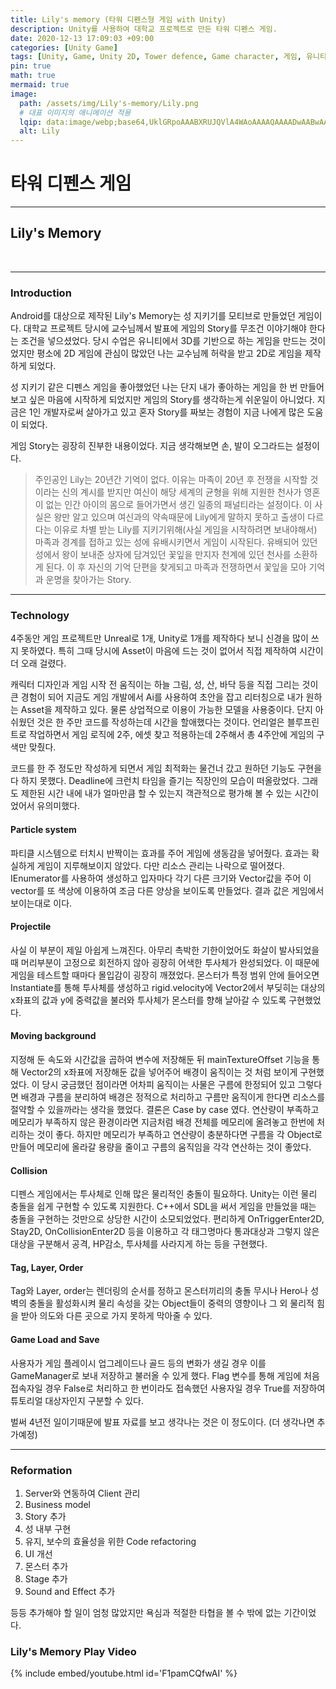 ```yaml
---
title: Lily's memory (타워 디펜스형 게임 with Unity)
description: Unity를 사용하여 대학교 프로젝트로 만든 타워 디펜스 게임.
date: 2020-12-13 17:09:03 +09:00
categories: [Unity Game]
tags: [Unity, Game, Unity 2D, Tower defence, Game character, 게임, 유니티, 2D 유니티, 타워 디펜스, 모바일, 모바일 게임, Mobile game, Mobile, 게임 개발, 1인 개발자, 1인 게임]
pin: true
math: true
mermaid: true
image:
  path: /assets/img/Lily's-memory/Lily.png
  # 대표 이미지의 애니메이션 적용
  lqip: data:image/webp;base64,UklGRpoAAABXRUJQVlA4WAoAAAAQAAAADwAABwAAQUxQSDIAAAARL0AmbZurmr57yyIiqE8oiG0bejIYEQTgqiDA9vqnsUSI6H+oAERp2HZ65qP/VIAWAFZQOCBCAAAA8AEAnQEqEAAIAAVAfCWkAALp8sF8rgRgAP7o9FDvMCkMde9PK7euH5M1m6VWoDXf2FkP3BqV0ZYbO6NA/VFIAAAA
  alt: Lily
---
```

<!--  -->
# **타워 디펜스 게임**
<hr>

## **Lily's Memory**
<br>
<hr>

### **Introduction**

Android를 대상으로 제작된 Lily's Memory는 성 지키기를 모티브로 만들었던 게임이다.
대학교 프로젝트 당시에 교수님께서 발표에 게임의 Story를 무조건 이야기해야 한다는 조건을 넣으셨었다.
당시 수업은 유니티에서 3D를 기반으로 하는 게임을 만드는 것이었지만 평소에 2D 게임에 관심이 많았던 나는 교수님께 허락을 받고 2D로 게임을 제작하게 되었다.

성 지키기 같은 디펜스 게임을 좋아했었던 나는 단지 내가 좋아하는 게임을 한 번 만들어보고 싶은 마음에 시작하게 되었지만 게임의 Story를 생각하는게 쉬운일이 아니었다. 지금은 1인 개발자로써 살아가고 있고 혼자 Story를 짜보는 경험이 지금 나에게 많은 도움이 되었다.

게임 Story는 굉장히 진부한 내용이었다. 지금 생각해보면 손, 발이 오그라드는 설정이다.

> 주인공인 Lily는 20년간 기억이 없다. 이유는 마족이 20년 후 전쟁을 시작할 것이라는 신의 계시를 받지만 여신이 해당 세계의 균형을 위해 지원한 천사가 영혼이 없는 인간 아이의 몸으로 들어가면서 생긴 일종의 패널티라는 설정이다. 이 사실은 왕만 알고 있으며 여신과의 약속때문에 Lily에게 말하지 못하고 출생이 다르다는 이유로 차별 받는 Lily를 지키기위해(사실 게임을 시작하려면 보내야해서) 마족과 경계를 접하고 있는 성에 유배시키면서 게임이 시작된다.
> 유배되어 있던 성에서 왕이 보내준 상자에 담겨있던 꽃잎을 만지자 천계에 있던 천사를 소환하게 된다. 이 후 자신의 기억 단편을 찾게되고 마족과 전쟁하면서 꽃잎을 모아 기억과 운명을 찾아가는 Story.
<hr>

### **Technology**

4주동안 게임 프로젝트만 Unreal로 1개, Unity로 1개를 제작하다 보니 신경을 많이 쓰지 못하였다. 특히 그때 당시에 Asset이 마음에 드는 것이 없어서 직접 제작하여 시간이 더 오래 걸렸다.

캐릭터 디자인과 게임 시작 전 움직이는 하늘 그림, 성, 산, 바닥 등을 직접 그리는 것이 큰 경험이 되어 지금도 게임 개발에서 Ai를 사용하여 초안을 잡고 리터칭으로 내가 원하는 Asset을 제작하고 있다. 물론 상업적으로 이용이 가능한 모델을 사용중이다. 단지 아쉬웠던 것은 한 주만 코드를 작성하는데 시간을 할애했다는 것이다. 언리얼은 블루프린트로 작업하면서 게임 로직에 2주, 에셋 찾고 적용하는데 2주해서 총 4주안에 게임의 구색만 맞췄다.

코드를 한 주 정도만 작성하게 되면서 게임 최적화는 물건너 갔고 원하던 기능도 구현을 다 하지 못했다. Deadline에 크런치 타임을 즐기는 직장인의 모습이 떠올랐었다. 그래도 제한된 시간 내에 내가 얼마만큼 할 수 있는지 객관적으로 평가해 볼 수 있는 시간이었어서 유의미했다.

#### **Particle system**
파티클 시스템으로 터치시 반짝이는 효과를 주어 게임에 생동감을 넣어줬다. 효과는 확실하게 게임이 지루해보이지 않았다. 다만 리소스 관리는 나락으로 떨어졌다. IEnumerator를 사용하여 생성하고 입자마다 각기 다른 크기와 Vector값을 주어 이 vector를 또 색상에 이용하여 조금 다른 양상을 보이도록 만들었다. 결과 값은 게임에서 보이는대로 이다.

#### **Projectile**
사실 이 부분이 제일 아쉽게 느껴진다. 아무리 촉박한 기한이었어도 화살이 발사되었을 때 머리부분이 고정으로 회전하지 않아 굉장히 어색한 투사체가 완성되었다. 이 때문에 게임을 테스트할 때마다 몰입감이 굉장히 깨졌었다. 몬스터가 특정 범위 안에 들어오면 Instantiate를 통해 투사체를 생성하고 rigid.velocity에 Vector2에서 부딪히는 대상의 x좌표의 값과 y에 중력값을 불러와 투사체가 몬스터를 향해 날아갈 수 있도록 구현했었다.

#### **Moving background**
지정해 둔 속도와 시간값을 곱하여 변수에 저장해둔 뒤 mainTextureOffset 기능을 통해 Vector2의 x좌표에 저장해둔 값을 넣어주어 배경이 움직이는 것 처럼 보이게 구현했었다. 이 당시 궁금했던 점이라면 어차피 움직이는 사물은 구름에 한정되어 있고 그렇다면 배경과 구름을 분리하여 배경은 정적으로 처리하고 구름만 움직이게 한다면 리소스를 절약할 수 있을까라는 생각을 했었다. 결론은 Case by case 였다. 연산량이 부족하고 메모리가 부족하지 않은 환경이라면 지금처럼 배경 전체를 메모리에 올려놓고 한번에 처리하는 것이 좋다. 하지만 메모리가 부족하고 연산량이 충분하다면 구름을 각 Object로 만들어 메모리에 올라갈 용량을 줄이고 구름의 움직임을 각각 연산하는 것이 좋았다.

#### **Collision**
디펜스 게임에서는 투사체로 인해 많은 물리적인 충돌이 필요하다. Unity는 이런 물리 충돌을 쉽게 구현할 수 있도록 지원한다. C++에서 SDL을 써서 게임을 만들었을 때는 충돌을 구현하는 것만으로 상당한 시간이 소모되었었다. 편리하게 OnTriggerEnter2D, Stay2D, OnCollisionEnter2D 등을 이용하고 각 태그명마다 통과대상과 그렇지 않은 대상을 구분해서 공격, HP감소, 투사체를 사라지게 하는 등을 구현했다.

#### **Tag, Layer, Order**
Tag와 Layer, order는 렌더링의 순서를 정하고 몬스터끼리의 충돌 무시나 Hero나 성벽의 충돌을 활성화시켜 물리 속성을 갖는 Object들이 중력의 영향이나 그 외 물리적 힘을 받아 의도와 다른 곳으로 가지 못하게 막아줄 수 있다.

#### **Game Load and Save**
사용자가 게임 플레이시 업그레이드나 골드 등의 변화가 생길 경우 이를 GameManager로 보내 저장하고 불러올 수 있게 했다. Flag 변수를 통해 게임에 처음 접속자일 경우 False로 처리하고 한 번이라도 접속했던 사용자일 경우 True를 저장하여 튜토리얼 대상자인지 구분할 수 있다.

벌써 4년전 일이기때문에 발표 자료를 보고 생각나는 것은 이 정도이다. (더 생각나면 추가예정)
<hr>

### **Reformation**

1. Server와 연동하여 Client 관리
2. Business model
3. Story 추가
4. 성 내부 구현
5. 유지, 보수의 효율성을 위한 Code refactoring
6. UI 개선
7. 몬스터 추가
8. Stage 추가
9. Sound and Effect 추가

등등 추가해야 할 일이 엄청 많았지만 욕심과 적절한 타협을 볼 수 밖에 없는 기간이었다.

### **Lily's Memory Play Video**
{% include embed/youtube.html id='F1pamCQfwAI' %}
<!-- 이미지 -->
<!-- ![평활 입자 유체역학 커널 그림](/assets/img/smoothed-particle-hydrodynamics/SmoothingKernelFigurewithWhiteBackground.png){:width="500" height="589" style="border:1px solid #eaeaea; border-radius: 10px; padding: 0px;"} 
_**<span style="color:deepskyblue; font-size:150%">Figure 1. </span>
<span style="color:gainsboro;font-size:150%">Particle approximation using particles within the particle range(ℎ), 𝑘ℎ is the particle range, $$r_{ij}$$ is the distance between the neighbor particle and the central particle(red).</span>**_ -->